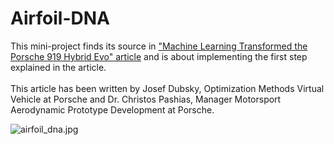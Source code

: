 # Airfoil-DNA

This mini-project finds its source in ["Machine Learning Transformed the Porsche 919 Hybrid Evo" article](https://newsroom.porsche.com/en/porsche-digital/porsche-digital-919-hybrid-evo-technology-machine-learning-josef-dubsky-christos-pashias.html) and is about implementing the first step explained in the article. <br>
<br>This article has been written by Josef Dubsky, Optimization Methods Virtual Vehicle at Porsche and Dr. Christos Pashias, Manager Motorsport Aerodynamic Prototype Development at Porsche.

![airfoil_dna.jpg](attachment:www.github.com/vrona/Airfoil-DNA/blob/master/airfoil_dna.jpg)
